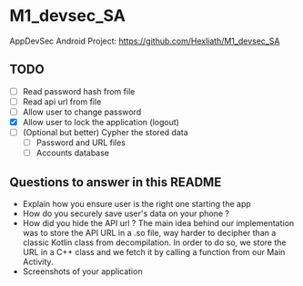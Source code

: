 # M1_devsec_SA

AppDevSec Android Project: https://github.com/Hexliath/M1_devsec_SA

## TODO

- [ ] Read password hash from file
- [ ] Read api url from file
- [ ] Allow user to change password
- [x] Allow user to lock the application (logout)
- [ ] (Optional but better) Cypher the stored data
    - [ ] Password and URL files
    - [ ] Accounts database

## Questions to answer in this README

- Explain how you ensure user is the right one starting the app
- How do you securely save user's data on your phone ?
- How did you hide the API url ?
The main idea behind our implementation was to store the API URL in a .so file, way harder to decipher than a classic Kotlin class from decompilation. In order to do so, we store the URL in a C++ class and we fetch it by calling a function from our Main Activity.
- Screenshots of your application
